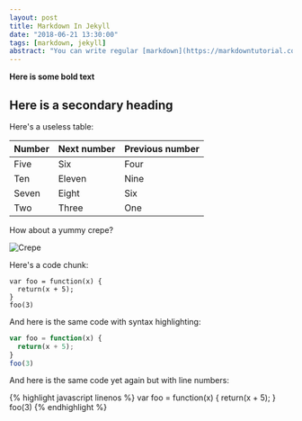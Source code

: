 ```yaml
---
layout: post
title: Markdown In Jekyll
date: "2018-06-21 13:30:00"
tags: [markdown, jekyll]
abstract: "You can write regular [markdown](https://markdowntutorial.com/) here and Jekyll will automatically convert it to a nice webpage.  I strongly encourage you to [take 5 minutes to learn how to write in markdown](https://markdowntutorial.com/) - it'll teach you how to transform regular text into bold/italics/headings/tables/etc."
---
```


**Here is some bold text**

## Here is a secondary heading

Here's a useless table:

| Number | Next number | Previous number |
| :------ |:--- | :--- |
| Five | Six | Four |
| Ten | Eleven | Nine |
| Seven | Eight | Six |
| Two | Three | One |


How about a yummy crepe?

![Crepe](https://s3-media3.fl.yelpcdn.com/bphoto/cQ1Yoa75m2yUFFbY2xwuqw/348s.jpg)

Here's a code chunk:

~~~
var foo = function(x) {
  return(x + 5);
}
foo(3)
~~~

And here is the same code with syntax highlighting:

```javascript
var foo = function(x) {
  return(x + 5);
}
foo(3)
```

And here is the same code yet again but with line numbers:

{% highlight javascript linenos %}
var foo = function(x) {
  return(x + 5);
}
foo(3)
{% endhighlight %}
